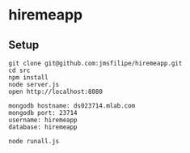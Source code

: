 # hiremeapp

## Setup
    git clone git@github.com:jmsfilipe/hiremeapp.git
    cd src
    npm install
    node server.js
    open http://localhost:8080

    mongodb hostname: ds023714.mlab.com
    mongodb port: 23714
    username: hiremeapp
    database: hiremeapp
    
    node runall.js
